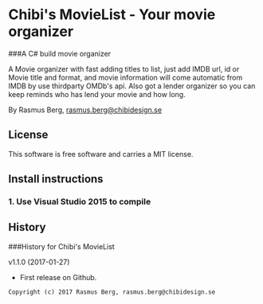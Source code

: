 Chibi's MovieList - Your movie organizer
========================================

###A C# build movie organizer

A Movie organizer with fast adding titles to list, just add IMDB url, id or Movie title and format, and movie information will come automatic from IMDB by use thirdparty OMDb's api.
Also got a lender organizer so you can keep reminds who has lend your movie and how long.

By Rasmus Berg, rasmus.berg@chibidesign.se


License
------------------

This software is free software and carries a MIT license.


Install instructions
--------------------

### 1. Use Visual Studio 2015 to compile


History
-----------------------------------

###History for Chibi's MovieList

v1.1.0 (2017-01-27)

* First release on Github.



```
Copyright (c) 2017 Rasmus Berg, rasmus.berg@chibidesign.se
```
